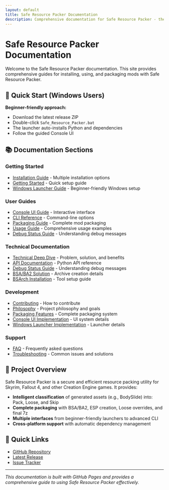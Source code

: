 ```yaml
---
layout: default
title: Safe Resource Packer Documentation
description: Comprehensive documentation for Safe Resource Packer - the intelligent mod packaging solution
---
```


# Safe Resource Packer Documentation

Welcome to the Safe Resource Packer documentation. This site provides comprehensive guides for installing, using, and packaging mods with Safe Resource Packer.

## 🚀 Quick Start (Windows Users)

**Beginner-friendly approach:**

-   Download the latest release ZIP
-   Double-click `Safe_Resource_Packer.bat`
-   The launcher auto-installs Python and dependencies
-   Follow the guided Console UI

## 📚 Documentation Sections

### Getting Started

-   [Installation Guide](Installation.md) - Multiple installation options
-   [Getting Started](Getting_Started.md) - Quick setup guide
-   [Windows Launcher Guide](Windows_Launcher_Guide.md) - Beginner-friendly Windows setup

### User Guides

-   [Console UI Guide](Console_UI_Guide.md) - Interactive interface
-   [CLI Reference](CLI_Reference.md) - Command-line options
-   [Packaging Guide](Packaging_Guide.md) - Complete mod packaging
-   [Usage Guide](USAGE.md) - Comprehensive usage examples
-   [Debug Status Guide](Debug_Status_Guide.md) - Understanding debug messages

### Technical Documentation

-   [Technical Deep Dive](Technical_Deep_Dive.md) - Problem, solution, and benefits
-   [API Documentation](API.md) - Python API reference
-   [Debug Status Guide](Debug_Status_Guide.md) - Understanding debug messages
-   [BSA/BA2 Solution](BSA_BA2_Solution.md) - Archive creation details
-   [BSArch Installation](BSArch_Installation_Guide.md) - Tool setup guide

### Development

-   [Contributing](CONTRIBUTING.md) - How to contribute
-   [Philosophy](Philosophy.md) - Project philosophy and goals
-   [Packaging Features](Packaging_Features.md) - Complete packaging system
-   [Console UI Implementation](Console_UI_Implementation.md) - UI system details
-   [Windows Launcher Implementation](Windows_Launcher_Implementation.md) - Launcher details

### Support

-   [FAQ](FAQ.md) - Frequently asked questions
-   [Troubleshooting](Troubleshooting.md) - Common issues and solutions

## 🎯 Project Overview

Safe Resource Packer is a secure and efficient resource packing utility for Skyrim, Fallout 4, and other Creation Engine games. It provides:

-   **Intelligent classification** of generated assets (e.g., BodySlide) into: Pack, Loose, and Skip
-   **Complete packaging** with BSA/BA2, ESP creation, Loose overrides, and final 7z
-   **Multiple interfaces** from beginner-friendly launchers to advanced CLI
-   **Cross-platform support** with automatic dependency management

## 🔗 Quick Links

-   [GitHub Repository](https://github.com/ReidenXerx/safe-resource-packer)
-   [Latest Release](https://github.com/ReidenXerx/safe-resource-packer/releases)
-   [Issue Tracker](https://github.com/ReidenXerx/safe-resource-packer/issues)

---

_This documentation is built with GitHub Pages and provides a comprehensive guide to using Safe Resource Packer effectively._
